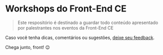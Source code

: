 # Workshops do Front-End CE

> Este respositório é destinado a guardar todo conteúdo apresentado por palestrantes nos eventos da Front-End CE

Caso você tenha dicas, comentários ou sugestões, [deixe seu feedback](http://bit.ly/formfrontce).

Chega junto, front! 😉
